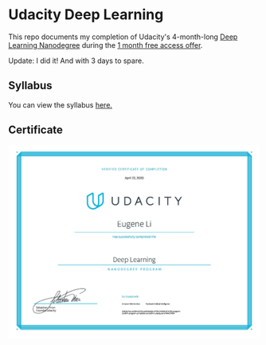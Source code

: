 # Udacity Deep Learning
This repo documents my completion of Udacity's 4-month-long [Deep Learning Nanodegree](https://www.udacity.com/course/deep-learning-nanodegree--nd101) during the [1 month free access offer](https://www.udacity.com/legal/en-us/one-month-free-access).

Update: I did it! And with 3 days to spare.

## Syllabus
You can view the syllabus [here.](syllabus.pdf)

## Certificate
![Certificate](certification.jpg)

